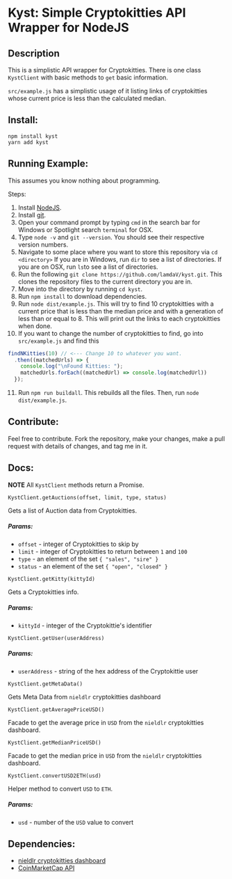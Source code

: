 # Kyst: Simple Cryptokitties API Wrapper for NodeJS

## Description
This is a simplistic API wrapper for Cryptokitties. There is one class `KystClient` with basic methods to `get` basic information.

`src/example.js` has a simplistic usage of it listing links of cryptokitties whose current price is less than the calculated median.

## Install:
```shell
npm install kyst
yarn add kyst
```

## Running Example:
This assumes you know nothing about programming.

Steps:
1. Install [NodeJS](https://nodejs.org/).
2. Install [git](https://git-scm.com/).
3. Open your command prompt by typing `cmd` in the search bar for Windows or
Spotlight search `terminal` for OSX.
4. Type `node -v` and `git --version`. You should see their respective version numbers.
5. Navigate to some place where you want to store this repository via `cd <directory>`
If you are in Windows, run `dir` to see a list of directories.
If you are on OSX, run `ls`to see a list of directories.
6. Run the following `git clone https://github.com/lamdaV/kyst.git`.
This clones the repository files to the current directory you are in.
7. Move into the directory by running `cd kyst`.
8. Run `npm install` to download dependencies.
9. Run `node dist/example.js`. This will try to find 10 cryptokitties with a current
price that is less than the median price and with a generation of less than or equal
to 8. This will print out the links to each cryptokitties when done.
10. If you want to change the number of cryptokitties to find, go into `src/example.js`
and find this
```javascript
findNKitties(10) // <--- Change 10 to whatever you want.
  .then((matchedUrls) => {
    console.log("\nFound Kitties: ");
    matchedUrls.forEach((matchedUrl) => console.log(matchedUrl))
  });
```
11. Run `npm run buildall`. This rebuilds all the files. Then, run `node dist/example.js`.

## Contribute:
Feel free to contribute. Fork the repository, make your changes, make a pull request with details of changes, and tag me in it.

## Docs:
**NOTE** All `KystClient` methods return a Promise.

`KystClient.getAuctions(offset, limit, type, status)`

Gets a list of Auction data from Cryptokitties.

##### Params:
- `offset` - integer of Cryptokitties to skip by
- `limit` - integer of Cryptokitties to return between `1` and `100`
- `type` - an element of the set `{ "sales", "sire" }`
- `status` - an element of the set `{ "open", "closed" }`

`KystClient.getKitty(kittyId)`

Gets a Cryptokitties info.

##### Params:
- `kittyId` - integer of the Cryptokittie's identifier

`KystClient.getUser(userAddress)`

##### Params:
- `userAddress` - string of the hex address of the Cryptokittie user

`KystClient.getMetaData()`

Gets Meta Data from `nieldlr` cryptokitties dashboard

`KystClient.getAveragePriceUSD()`

Facade to get the average price in `USD` from the `nieldlr` cryptokitties dashboard.

`KystClient.getMedianPriceUSD()`

Facade to get the median price in `USD` from the `nieldlr` cryptokitties dashboard.

`KystClient.convertUSD2ETH(usd)`

Helper method to convert `USD` to `ETH`.

##### Params:
- `usd` - number of the `USD` value to convert

## Dependencies:
- [nieldlr cryptokitties dashboard](https://kittysales.herokuapp.com/)
- [CoinMarketCap API](https://coinmarketcap.com/)
